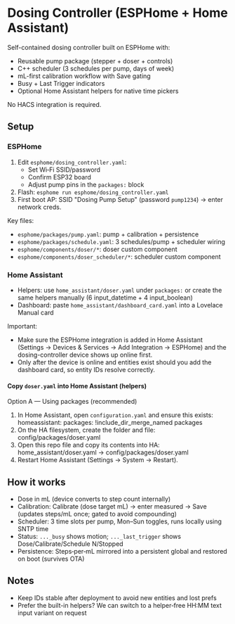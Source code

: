 # Dosing Controller (ESPHome + Home Assistant)

Self-contained dosing controller built on ESPHome with:
- Reusable pump package (stepper + doser + controls)
- C++ scheduler (3 schedules per pump, days of week)
- mL-first calibration workflow with Save gating
- Busy + Last Trigger indicators
- Optional Home Assistant helpers for native time pickers

No HACS integration is required.

## Setup

### ESPHome
1. Edit `esphome/dosing_controller.yaml`:
   - Set Wi‑Fi SSID/password
   - Confirm ESP32 board
   - Adjust pump pins in the `packages:` block
2. Flash: `esphome run esphome/dosing_controller.yaml`
3. First boot AP: SSID "Dosing Pump Setup" (password `pump1234`) → enter network creds.

Key files:
- `esphome/packages/pump.yaml`: pump + calibration + persistence
- `esphome/packages/schedule.yaml`: 3 schedules/pump + scheduler wiring
- `esphome/components/doser/*`: doser custom component
- `esphome/components/doser_scheduler/*`: scheduler custom component

### Home Assistant
- Helpers: use `home_assistant/doser.yaml` under `packages:` or create the same helpers manually (6 input_datetime + 4 input_boolean)
- Dashboard: paste `home_assistant/dashboard_card.yaml` into a Lovelace Manual card

Important:
- Make sure the ESPHome integration is added in Home Assistant (Settings → Devices & Services → Add Integration → ESPHome) and the dosing-controller device shows up online first.
- Only after the device is online and entities exist should you add the dashboard card, so entity IDs resolve correctly.

#### Copy `doser.yaml` into Home Assistant (helpers)
Option A — Using packages (recommended)
1) In Home Assistant, open `configuration.yaml` and ensure this exists:
   homeassistant:
     packages: !include_dir_merge_named packages
2) On the HA filesystem, create the folder and file:
   config/packages/doser.yaml
3) Open this repo file and copy its contents into HA:
   home_assistant/doser.yaml  →  config/packages/doser.yaml
4) Restart Home Assistant (Settings → System → Restart).

## How it works
- Dose in mL (device converts to step count internally)
- Calibration: Calibrate (dose target mL) → enter measured → Save (updates steps/mL once; gated to avoid compounding)
- Scheduler: 3 time slots per pump, Mon–Sun toggles, runs locally using SNTP time
- Status: `..._busy` shows motion; `..._last_trigger` shows Dose/Calibrate/Schedule N/Stopped
- Persistence: Steps‑per‑mL mirrored into a persistent global and restored on boot (survives OTA)

## Notes
- Keep IDs stable after deployment to avoid new entities and lost prefs
- Prefer the built-in helpers? We can switch to a helper‑free HH:MM text input variant on request
